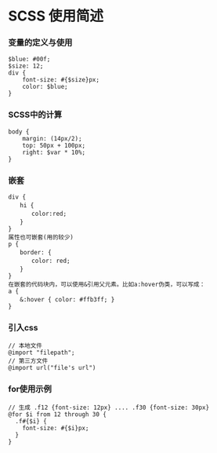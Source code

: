 # SCSS 使用简述

### 变量的定义与使用
```
$blue: #00f;
$size: 12;
div {
    font-size: #{$size}px;
    color: $blue;
}
```

### SCSS中的计算
``` 
body {
    margin: (14px/2);
    top: 50px + 100px;
    right: $var * 10%;
}
```

### 嵌套
``` 
div {
　　hi {
　　　　color:red;
　　}
}
属性也可嵌套(用的较少)
p {
　　border: {
　　　　color: red;
　　}
}
在嵌套的代码块内，可以使用&引用父元素。比如a:hover伪类，可以写成：
a {
　　&:hover { color: #ffb3ff; }
}
```

### 引入css
```
// 本地文件
@import "filepath";
// 第三方文件
@import url("file's url")
```

### for使用示例
```text
// 生成 .f12 {font-size: 12px} .... .f30 {font-size: 30px}
@for $i from 12 through 30 {
  .f#{$i} {
    font-size: #{$i}px;
  }
}
```